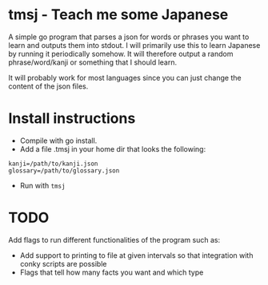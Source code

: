 tmsj - Teach me some Japanese
=============================

A simple go program that parses a json for words or phrases you want to learn and outputs them into stdout.
I will primarily use this to learn Japanese by running it periodically somehow. It will therefore output a random phrase/word/kanji or something that I should learn.

It will probably work for most languages since you can just change the content of the json files.

Install instructions
====================
- Compile with go install.
- Add a file .tmsj in your home dir that looks the following:
```
kanji=/path/to/kanji.json
glossary=/path/to/glossary.json

```
- Run with `tmsj`

TODO
====
Add flags to run different functionalities of the program such as:
- Add support to printing to file at given intervals so that integration with conky scripts are possible
- Flags that tell how many facts you want and which type
